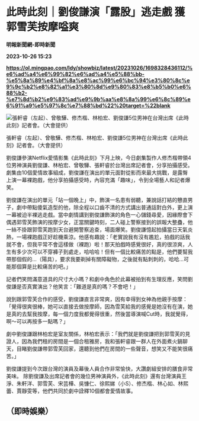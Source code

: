 # 此時此刻｜劉俊謙演「露股」逃走戲 獲郭雪芙按摩嗌爽
**明報新聞網-即時新聞**

**2023-10-26 15:23**

**https://ol.mingpao.com/ldy/showbiz/latest/20231026/1698328436112/%e6%ad%a4%e6%99%82%e6%ad%a4%e5%88%bb-%e5%8a%89%e4%bf%8a%e8%ac%99%e6%bc%94%e3%80%8c%e9%9c%b2%e8%82%a1%e3%80%8d%e9%80%83%e8%b5%b0%e6%88%b2-%e7%8d%b2%e9%83%ad%e9%9b%aa%e8%8a%99%e6%8c%89%e6%91%a9%e5%97%8c%e7%88%bd%22%20target=%22blank**

![張軒睿（左起）、曾敬驊、修杰楷、林柏宏、劉俊謙5位男神在台灣出席《此時此刻》記者會。（大會提供）](https://fs.mingpao.com/ldy/20231026/s00009/3a82ee22ae12c57455c7306a0495a629.jpg)

張軒睿（左起）、曾敬驊、修杰楷、林柏宏、劉俊謙5位男神在台灣出席《此時此刻》記者會。（大會提供）

劉俊謙參演Netflix愛情影集《此時此刻》下月上映，今日劇集製作人修杰楷帶領4位男神演員劉俊謙、林柏宏、曾敬驊、張軒睿於台灣出席記者會，分享拍攝感受。劇集由10個愛情故事組成，劉俊謙在演出的單元面對從影而來最大挑戰，是露臀上演一幕裸跑戲，他分享拍攝感受時，內容充滿「趣味」，令到全場藝人和記者爆笑。

劉俊謙在演出的單元「站一個晚上」中，飾演一名患有弱聽，兼說話打結的戇直男子，劇中帶點傻氣造型的他，除全程以口齒不清的方式講出普通話對白外，更上演一幕被迫半裸逃走戲。當中劇情講到劉俊謙飾演的角色一心儲錢尋愛，因緣際會下偶遇郭雪芙飾演的按摩少女，正當關鍵時刻，二人碰上警察接到的誤報大整蠱，他一絲不掛跟郭雪芙跑到天台避開警察追查，場面爆笑。劉俊謙憶起拍攝當日天氣炎熱，一場裸跑戲正好趁機乘涼。他感有趣說：「老實說我有沒有尷尬，拍戲的話我就不會，但我平常不會這樣做（裸跑）啦！那天拍戲時感覺很好，真的很涼爽，人生有多少次可以不穿褲子到處走，哈哈哈！但有一個比較痛苦的點是，他們要幫我帶那個假的...（陽具），要求我要剃掉有關障礙物，之後就有點刺刺的，哈哈...可能那個算是比較痛苦的吧。」

記者們笑問滿意道具的尺寸大小嗎？和劇中角色於此幕被拍到有生理反應，笑問劉俊謙是否真實演出？他笑言：「難道是真的嗎？不會吧！」

說到跟郭雪芙合作的感受，劉俊謙直言非常爽，因有幸得到女神為他親手按摩：「覺得很爽很棒，她可以直接去做按摩師，因為雪芙給我的感覺是她沒有在演，她是真的去幫我按摩，每一個力度我都覺得很重，然後當導演喊Cut時，我就覺得，啊～可以再按多一點嗎？」

劇中劉俊謙跟林柏宏是室友關係，林柏宏表示：「我們就是劉俊謙把到郭雪芙的見證人，因為我們租的房間是一個合租雅房，我和張軒睿跟一群人在外面煮火鍋聊天，目睹劉俊謙帶郭雪芙回家，還聽到他們在房間的一些聲音，想笑又不能笑很痛苦。」

劉俊謙提到今次跟台灣的演員及幕後人員合作非常愉快，大讚劇組安排的膳食非常美味。 除劉俊謙及出席記者會的幾位男神演員外，《此時此刻》還有台灣演員王淨、朱軒洋、郭雪芙、宋芸樺、吳慷仁、徐熙娣（小S）、修杰楷、林心如、林熙蕾、賈靜雯等，他們共同於劇中詮釋10個都會愛情故事。

（即時娛樂）
------